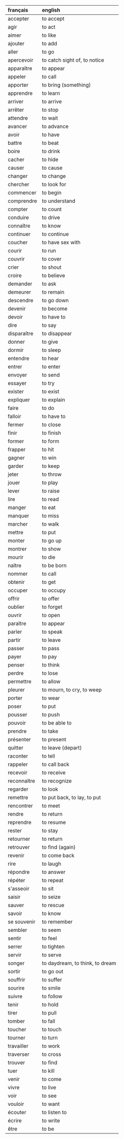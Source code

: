 | **français**   | **english**                     |
|:---------------|:--------------------------------|
| accepter       | to accept                       |
| agir           | to act                          |
| aimer          | to like                         |
| ajouter        | to add                          |
| aller          | to go                           |
| apercevoir     | to catch sight of, to notice    |
| apparaître     | to appear                       |
| appeler        | to call                         |
| apporter       | to bring (something)            |
| apprendre      | to learn                        |
| arriver        | to arrive                       |
| arrêter        | to stop                         |
| attendre       | to wait                         |
| avancer        | to advance                      |
| avoir          | to have                         |
| battre         | to beat                         |
| boire          | to drink                        |
| cacher         | to hide                         |
| causer         | to cause                        |
| changer        | to change                       |
| chercher       | to look for                     |
| commencer      | to begin                        |
| comprendre     | to understand                   |
| compter        | to count                        |
| conduire       | to drive                        |
| connaître      | to know                         |
| continuer      | to continue                     |
| coucher        | to have sex with                |
| courir         | to run                          |
| couvrir        | to cover                        |
| crier          | to shout                        |
| croire         | to believe                      |
| demander       | to ask                          |
| demeurer       | to remain                       |
| descendre      | to go down                      |
| devenir        | to become                       |
| devoir         | to have to                      |
| dire           | to say                          |
| disparaître    | to disappear                    |
| donner         | to give                         |
| dormir         | to sleep                        |
| entendre       | to hear                         |
| entrer         | to enter                        |
| envoyer        | to send                         |
| essayer        | to try                          |
| exister        | to exist                        |
| expliquer      | to explain                      |
| faire          | to do                           |
| falloir        | to have to                      |
| fermer         | to close                        |
| finir          | to finish                       |
| former         | to form                         |
| frapper        | to hit                          |
| gagner         | to win                          |
| garder         | to keep                         |
| jeter          | to throw                        |
| jouer          | to play                         |
| lever          | to raise                        |
| lire           | to read                         |
| manger         | to eat                          |
| manquer        | to miss                         |
| marcher        | to walk                         |
| mettre         | to put                          |
| monter         | to go up                        |
| montrer        | to show                         |
| mourir         | to die                          |
| naître         | to be born                      |
| nommer         | to call                         |
| obtenir        | to get                          |
| occuper        | to occupy                       |
| offrir         | to offer                        |
| oublier        | to forget                       |
| ouvrir         | to open                         |
| paraître       | to appear                       |
| parler         | to speak                        |
| partir         | to leave                        |
| passer         | to pass                         |
| payer          | to pay                          |
| penser         | to think                        |
| perdre         | to lose                         |
| permettre      | to allow                        |
| pleurer        | to mourn, to cry, to weep       |
| porter         | to wear                         |
| poser          | to put                          |
| pousser        | to push                         |
| pouvoir        | to be able to                   |
| prendre        | to take                         |
| présenter      | to present                      |
| quitter        | to leave (depart)               |
| raconter       | to tell                         |
| rappeler       | to call back                    |
| recevoir       | to receive                      |
| reconnaître    | to recognize                    |
| regarder       | to look                         |
| remettre       | to put back, to lay, to put     |
| rencontrer     | to meet                         |
| rendre         | to return                       |
| reprendre      | to resume                       |
| rester         | to stay                         |
| retourner      | to return                       |
| retrouver      | to find (again)                 |
| revenir        | to come back                    |
| rire           | to laugh                        |
| répondre       | to answer                       |
| répéter        | to repeat                       |
| s'asseoir      | to sit                          |
| saisir         | to seize                        |
| sauver         | to rescue                       |
| savoir         | to know                         |
| se souvenir    | to remember                     |
| sembler        | to seem                         |
| sentir         | to feel                         |
| serrer         | to tighten                      |
| servir         | to serve                        |
| songer         | to daydream, to think, to dream |
| sortir         | to go out                       |
| souffrir       | to suffer                       |
| sourire        | to smile                        |
| suivre         | to follow                       |
| tenir          | to hold                         |
| tirer          | to pull                         |
| tomber         | to fall                         |
| toucher        | to touch                        |
| tourner        | to turn                         |
| travailler     | to work                         |
| traverser      | to cross                        |
| trouver        | to find                         |
| tuer           | to kill                         |
| venir          | to come                         |
| vivre          | to live                         |
| voir           | to see                          |
| vouloir        | to want                         |
| écouter        | to listen to                    |
| écrire         | to write                        |
| être           | to be                           |